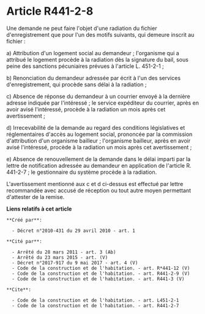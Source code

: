# Article R441-2-8

Une demande ne peut faire l'objet d'une radiation du fichier d'enregistrement que pour l'un des motifs suivants, qui demeure
inscrit au fichier : 

a) Attribution d'un logement social au demandeur ; l'organisme qui a attribué le logement procède à la radiation dès la
signature du bail, sous peine des sanctions pécuniaires prévues à l'article L. 451-2-1 ; 

b) Renonciation du demandeur adressée par écrit à l'un des services d'enregistrement, qui procède sans délai à la
radiation ; 

c) Absence de réponse du demandeur à un courrier envoyé à la dernière adresse indiquée par l'intéressé ; le service
expéditeur du courrier, après en avoir avisé l'intéressé, procède à la radiation un mois après cet avertissement ; 

d) Irrecevabilité de la demande au regard des conditions législatives et réglementaires d'accès au logement social, prononcée
par la commission d'attribution d'un organisme bailleur ; l'organisme bailleur, après en avoir avisé l'intéressé, procède à
la radiation un mois après cet avertissement ; 

e) Absence de renouvellement de la demande dans le délai imparti par la lettre de notification adressée au demandeur en
application de l'article R. 441-2-7 ; le gestionnaire du système procède à la radiation.

L'avertissement mentionné aux c et d ci-dessus est effectué par lettre recommandée avec accusé de réception ou tout autre
moyen permettant d'attester de la remise.

**Liens relatifs à cet article**

	**Créé par**:

	  - Décret n°2010-431 du 29 avril 2010 - art. 1

	**Cité par**:

	  - Arrêté du 28 mars 2011 - art. 3 (Ab)
	  - Arrêté du 23 mars 2015 - art. (V)
	  - Décret n°2017-917 du 9 mai 2017 - art. 4 (V)
	  - Code de la construction et de l'habitation. - art. R*441-12 (V)
	  - Code de la construction et de l'habitation. - art. R441-2-9 (V)
	  - Code de la construction et de l'habitation. - art. R441-3 (V)

	**Cite**:

	  - Code de la construction et de l'habitation. - art. L451-2-1
	  - Code de la construction et de l'habitation. - art. R441-2-7
